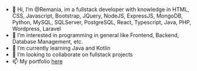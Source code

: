 - 👋 Hi, I’m @Remania, im a fullstack developer with knowledge in HTML, CSS, Javascript, Bootstrap, JQuery, NodeJS, ExpressJS, MongoDB, Python, MySQL, SQLServer, PostgreSQL, React, Typescript, Java, PHP, Wordpress, Laravel
- 👀 I’m interested in programming in general like Frontend, Backend, Database Management, etc.
- 🌱 I’m currently learning Java and Kotlin
- 💞️ I’m looking to collaborate on fullstack projects
- 📫 My portfolio [here](https://remaniaportfolio.netlify.app/)

<!---
Remania/Remania is a ✨ special ✨ repository because its `README.md` (this file) appears on your GitHub profile.
You can click the Preview link to take a look at your changes.
--->
